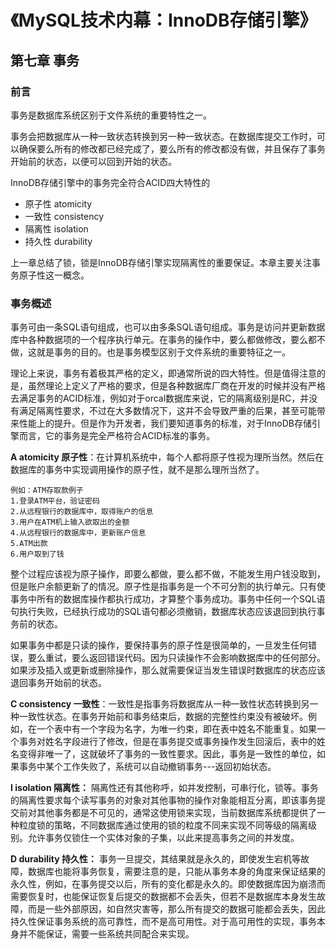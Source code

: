 # 《MySQL技术内幕：InnoDB存储引擎》

## 第七章 事务

### 前言

事务是数据库系统区别于文件系统的重要特性之一。

事务会把数据库从一种一致状态转换到另一种一致状态。在数据库提交工作时，可以确保要么所有的修改都已经完成了，要么所有的修改都没有做，并且保存了事务开始前的状态，以便可以回到开始的状态。

InnoDB存储引擎中的事务完全符合ACID四大特性的

* 原子性 atomicity
* 一致性 consistency
* 隔离性 isolation
* 持久性 durability

上一章总结了锁，锁是InnoDB存储引擎实现隔离性的重要保证。本章主要关注事务原子性这一概念。

### 事务概述

事务可由一条SQL语句组成，也可以由多条SQL语句组成。事务是访问并更新数据库中各种数据项的一个程序执行单元。在事务的操作中，要么都做修改，要么都不做，这就是事务的目的。也是事务模型区别于文件系统的重要特征之一。

理论上来说，事务有着极其严格的定义，即通常所说的四大特性。但是值得注意的是，虽然理论上定义了严格的要求，但是各种数据库厂商在开发的时候并没有严格去满足事务的ACID标准，例如对于orcal数据库来说，它的隔离级别是RC，并没有满足隔离性要求，不过在大多数情况下，这并不会导致严重的后果，甚至可能带来性能上的提升。但是作为开发者，我们要知道事务的标准，对于InnoDB存储引擎而言，它的事务是完全严格符合ACID标准的事务。

**A atomicity 原子性**：在计算机系统中，每个人都将原子性视为理所当然。然后在数据库的事务中实现调用操作的原子性，就不是那么理所当然了。

~~~wiki
例如：ATM存取款例子
1.登录ATM平台，验证密码
2.从远程银行的数据库中，取得账户的信息
3.用户在ATM机上输入欲取出的金额
4.从远程银行的数据库中，更新账户信息
5.ATM出款
6.用户取到了钱
~~~

整个过程应该视为原子操作，即要么都做，要么都不做，不能发生用户钱没取到，但是账户余额更新了的情况。原子性是指事务是一个不可分割的执行单元。只有使事务中所有的数据库操作都执行成功，才算整个事务成功。事务中任何一个SQL语句执行失败，已经执行成功的SQL语句都必须撤销，数据库状态应该退回到执行事务前的状态。

如果事务中都是只读的操作，要保持事务的原子性是很简单的，一旦发生任何错误，要么重试，要么返回错误代码。因为只读操作不会影响数据库中的任何部分。如果涉及插入或更新或删除操作，那么就需要保证当发生错误时数据库的状态应该退回事务开始前的状态。

**C consistency 一致性**：一致性是指事务将数据库从一种一致性状态转换到另一种一致性状态。在事务开始前和事务结束后，数据的完整性约束没有被破坏。例如，在一个表中有一个字段为名字，为唯一约束，即在表中姓名不能重复。如果一个事务对姓名字段进行了修改，但是在事务提交或事务操作发生回滚后，表中的姓名变得非唯一了，这就破坏了事务的一致性要求。因此，事务是一致性的单位，如果事务中某个工作失败了，系统可以自动撤销事务---返回初始状态。

**I isolation 隔离性：** 隔离性还有其他称呼，如并发控制，可串行化，锁等。事务的隔离性要求每个读写事务的对象对其他事物的操作对象能相互分离，即该事务提交前对其他事务都是不可见的，通常这使用锁来实现，当前数据库系统都提供了一种粒度锁的策略，不同数据库通过使用的锁的粒度不同来实现不同等级的隔离级别。允许事务仅锁住一个实体对象的子集，以此来提高事务之间的并发度。

**D durability 持久性：** 事务一旦提交，其结果就是永久的，即使发生宕机等故障，数据库也能将事务恢复，需要注意的是，只能从事务本身的角度来保证结果的永久性，例如，在事务提交以后，所有的变化都是永久的。即使数据库因为崩溃而需要恢复时，也能保证恢复后提交的数据都不会丢失，但若不是数据库本身发生故障，而是一些外部原因，如自然灾害等，那么所有提交的数据可能都会丢失，因此持久性保证事务系统的高可靠性，而不是高可用性。对于高可用性的实现，事务本身并不能保证，需要一些系统共同配合来实现。



